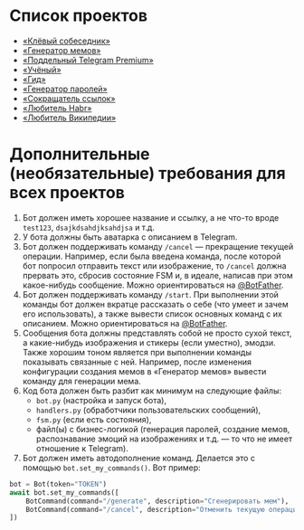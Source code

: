 # Список проектов

- [«Клёвый собеседник»](COOL_COMPANION.md)
- [«Генератор мемов»](MEME_GENERATOR.md)
- [«Поддельный Telegram Premium»](FAKE_TELEGRAM_PREMIUM.md)
- [«Учёный»](SCIENTIST.md)
- [«Гид»](GUIDE.md) 
- [«Генератор паролей»](PASSWORD_GENERATOR.md)
- [«Сокращатель ссылок»](URL_SHORTENER.md)
- [«Любитель Habr»](HABR_LOVER.md)
- [«Любитель Википедии»](WIKIPEDIA_LOVER.md)

# Дополнительные (необязательные) требования для всех проектов

1. Бот должен иметь хорошее название и ссылку, а не что-то вроде `test123`, `dsajkdsahdjksahdjsa` и т.д.
2. У бота должны быть аватарка с описанием в Telegram.
3. Бот должен поддерживать команду `/cancel` — прекращение текущей операции. Например, если была введена команда, после которой бот попросил отправить текст или изображение, то `/cancel` должна прервать это, сбросив состояние FSM и, в идеале, написав при этом какое-нибудь сообщение. Можно ориентироваться на [@BotFather](https://t.me/Botfather).
4. Бот должен поддерживать команду `/start`. При выполнении этой команды бот должен вкратце рассказать о себе (что умеет и зачем его использовать), а также вывести список основных команд с их описанием. Можно ориентироваться на [@BotFather](https://t.me/Botfather).
5. Сообщения бота должны представлять собой не просто сухой текст, а какие-нибудь изображения и стикеры (если уместно), эмодзи. Также хорошим тоном является при выполнении команды показывать связанные с ней. Например, после изменения конфигурации создания мемов в «Генератор мемов» вывести команду для генерации мема.
6. Код бота должен быть разбит как минимум на следующие файлы:
   - `bot.py` (настройка и запуск бота),
   - `handlers.py` (обработчики пользовательских сообщений),
   - `fsm.py` (если есть состояния),
   - файл(ы) с бизнес-логикой (генерация паролей, создание мемов, распознавание эмоций на изображениях и т.д. — то что не имеет отношение к Telegram).
7. Бот должен иметь автодополнение команд. Делается это с помощью `bot.set_my_commands()`. Вот пример:

```python
bot = Bot(token="TOKEN")
await bot.set_my_commands([
    BotCommand(command="/generate", description="Сгенерировать мем"),
    BotCommand(command="/cancel", description="Отменить текущую операцию"),
])
```
